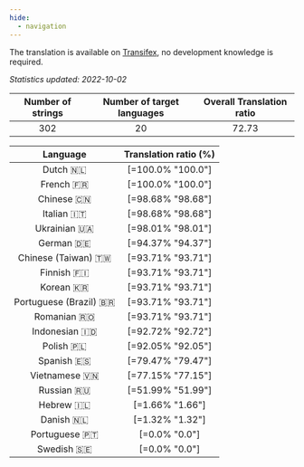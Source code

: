 ```yaml
---
hide:
  - navigation
---
```


<!--
DO NOT EDIT THIS FILE DIRECTLY.
It is generated automatically by transifex_stats.py in the scripts folder.
-->

The translation is available on [Transifex](https://www.transifex.com/quickosm/gui/), no development
knowledge is required.

*Statistics updated: 2022-10-02*

| Number of strings | Number of target languages | Overall Translation ratio |
|:-:|:-:|:-:|
302|20|72.73

| Language | Translation ratio (%) |
|:-:|:-:|
Dutch 🇳🇱|[=100.0% "100.0"]|
French 🇫🇷|[=100.0% "100.0"]|
Chinese 🇨🇳|[=98.68% "98.68"]|
Italian 🇮🇹|[=98.68% "98.68"]|
Ukrainian 🇺🇦|[=98.01% "98.01"]|
German 🇩🇪|[=94.37% "94.37"]|
Chinese (Taiwan) 🇹🇼|[=93.71% "93.71"]|
Finnish 🇫🇮|[=93.71% "93.71"]|
Korean 🇰🇷|[=93.71% "93.71"]|
Portuguese (Brazil) 🇧🇷|[=93.71% "93.71"]|
Romanian 🇷🇴|[=93.71% "93.71"]|
Indonesian 🇮🇩|[=92.72% "92.72"]|
Polish 🇵🇱|[=92.05% "92.05"]|
Spanish 🇪🇸|[=79.47% "79.47"]|
Vietnamese 🇻🇳|[=77.15% "77.15"]|
Russian 🇷🇺|[=51.99% "51.99"]|
Hebrew 🇮🇱|[=1.66% "1.66"]|
Danish 🇳🇱|[=1.32% "1.32"]|
Portuguese 🇵🇹|[=0.0% "0.0"]|
Swedish 🇸🇪|[=0.0% "0.0"]|

